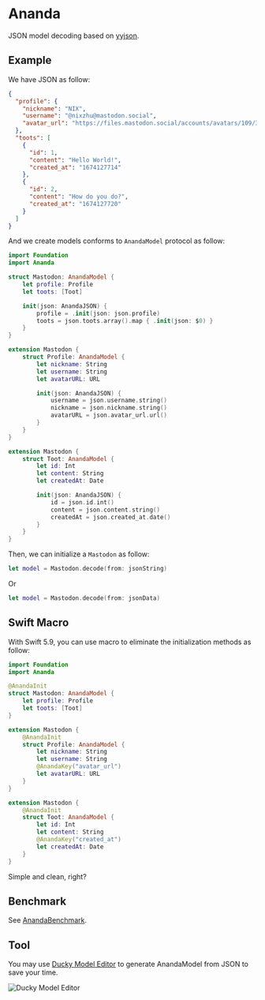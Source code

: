 # Ananda

JSON model decoding based on [yyjson](https://github.com/ibireme/yyjson).

## Example

We have JSON as follow:

```json
{
  "profile": {
    "nickname": "NIX",
    "username": "@nixzhu@mastodon.social",
    "avatar_url": "https://files.mastodon.social/accounts/avatars/109/329/064/034/222/219/original/371901c6daa01207.png"
  },
  "toots": [
    {
      "id": 1,
      "content": "Hello World!",
      "created_at": "1674127714"
    },
    {
      "id": 2,
      "content": "How do you do?",
      "created_at": "1674127720"
    }
  ]
}
```

And we create models conforms to `AnandaModel` protocol as follow:

```swift
import Foundation
import Ananda

struct Mastodon: AnandaModel {
    let profile: Profile
    let toots: [Toot]

    init(json: AnandaJSON) {
        profile = .init(json: json.profile)
        toots = json.toots.array().map { .init(json: $0) }
    }
}

extension Mastodon {
    struct Profile: AnandaModel {
        let nickname: String
        let username: String
        let avatarURL: URL

        init(json: AnandaJSON) {
            username = json.username.string()
            nickname = json.nickname.string()
            avatarURL = json.avatar_url.url()
        }
    }
}

extension Mastodon {
    struct Toot: AnandaModel {
        let id: Int
        let content: String
        let createdAt: Date

        init(json: AnandaJSON) {
            id = json.id.int()
            content = json.content.string()
            createdAt = json.created_at.date()
        }
    }
}
```

Then, we can initialize a `Mastodon` as follow:

```swift
let model = Mastodon.decode(from: jsonString)
```

Or

```swift
let model = Mastodon.decode(from: jsonData)
```

## Swift Macro

With Swift 5.9, you can use macro to eliminate the initialization methods as follow:

```swift
import Foundation
import Ananda

@AnandaInit
struct Mastodon: AnandaModel {
    let profile: Profile
    let toots: [Toot]
}

extension Mastodon {
    @AnandaInit
    struct Profile: AnandaModel {
        let nickname: String
        let username: String
        @AnandaKey("avatar_url")
        let avatarURL: URL
    }
}

extension Mastodon {
    @AnandaInit
    struct Toot: AnandaModel {
        let id: Int
        let content: String
        @AnandaKey("created_at")
        let createdAt: Date
    }
}
```

Simple and clean, right?

## Benchmark

See [AnandaBenchmark](https://github.com/nixzhu/AnandaBenchmark).

## Tool

You may use [Ducky Model Editor](https://apps.apple.com/us/app/ducky-model-editor/id1525505933) to generate AnandaModel from JSON to save your time.

![Ducky Model Editor](https://raw.githubusercontent.com/nixzhu/Ananda/main/ducky-model-editor.png)
